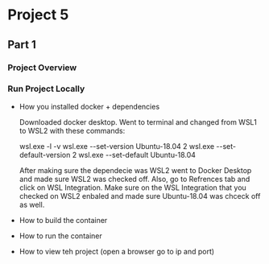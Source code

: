 # Project 5

## Part 1

### Project Overview 

### Run Project Locally

- How you installed docker + dependencies

  Downloaded docker desktop. Went to terminal and changed from WSL1 to WSL2 with these commands:
 
  wsl.exe -l -v
  wsl.exe --set-version Ubuntu-18.04 2
  wsl.exe --set-default-version 2
  wsl.exe --set-default Ubuntu-18.04
  
  After making sure the dependecie was WSL2 went to Docker Desktop and made sure WSL2 was checked off. Also, go to Refrences tab and click on WSL       Integration. Make sure on the WSL Integration that you checked on WSL2 enbaled and made sure Ubuntu-18.04 was chceck off as well.
  
- How to build the container

- How to run the container

- How to view teh project (open a browser go to ip and port)
